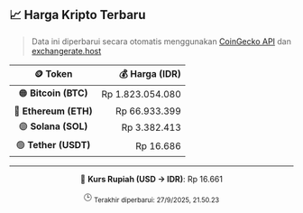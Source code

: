 

<!-- HARGA_KRIPTO -->
## 📈 Harga Kripto Terbaru

> Data ini diperbarui secara otomatis menggunakan [CoinGecko API](https://www.coingecko.com/) dan [exchangerate.host](https://exchangerate.host/)

<div align="center">

| 🪙 Token | 💰 Harga (IDR) |
|:------:|---------------:|
| 🟠 **Bitcoin (BTC)**   | Rp 1.823.054.080 |
| 🔵 **Ethereum (ETH)**  | Rp 66.933.399 |
| 🟣 **Solana (SOL)**    | Rp 3.382.413 |
| 🟢 **Tether (USDT)**   | Rp 16.686 |

---

💱 **Kurs Rupiah (USD → IDR)**: Rp 16.661

🕒 <sub>Terakhir diperbarui: 27/9/2025, 21.50.23</sub>

</div>
<!-- /HARGA_KRIPTO -->